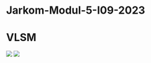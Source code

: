 # Jarkom-Modul-5-I09-2023




<h1>VLSM</h1>

<img src="https://cdn.discordapp.com/attachments/1153305482438660178/1186684190008295494/image.png?ex=659424c6&is=6581afc6&hm=6089103b057a2b8128c9cb9bf2e28c8bb0c9dd98c37a4e0b191c40c734fb394e&">

<img src="https://cdn.discordapp.com/attachments/1153305482438660178/1186683242661814405/image.png?ex=659423e4&is=6581aee4&hm=7db95e9c62190d1b0c505449c8dbd04a602a64d5da7747533508cd7cb0cd5807&">

